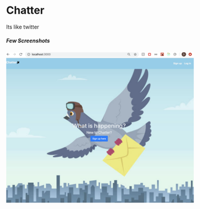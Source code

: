 # Chatter
Its like twitter

##### Few Screenshots
![alt text](https://github.com/sravanikd/Chatter/blob/master/home.png)
